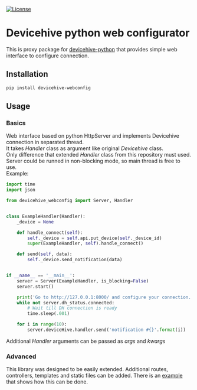 [![License](https://img.shields.io/badge/License-Apache%202.0-blue.svg)](LICENSE)

# Devicehive python web configurator
This is proxy package for [devicehive-python](https://github.com/devicehive/devicehive-python) that provides simple web interface to configure connection.

## Installation
```bash
pip install devicehive-webconfig
```

## Usage
### Basics
Web interface based on python HttpServer and implements Devicehive connection in separated thread.\
It takes _Handler_ class as argument like original _Devicehive_ class.\
Only difference that extended _Handler_ class from this repository must used.\
Server could be runned in non-blocking mode, so main thread is free to use.\
Example:

```python
import time
import json

from devicehive_webconfig import Server, Handler


class ExampleHandler(Handler):
    _device = None

    def handle_connect(self):
        self._device = self.api.put_device(self._device_id)
        super(ExampleHandler, self).handle_connect()

    def send(self, data):
        self._device.send_notification(data)


if __name__ == '__main__':
    server = Server(ExampleHandler, is_blocking=False)
    server.start()

    print('Go to http://127.0.0.1:8000/ and configure your connection.')
    while not server.dh_status.connected:
        # Wait till DH connection is ready
        time.sleep(.001)

    for i in range(10):
        server.deviceHive.handler.send('notification #{}'.format(i))

```
Additional _Handler_ arguments can be passed as _args_ and _kwargs_

### Advanced
This library was designed to be easily extended.
Additional routes, controllers, templates and static files can be added.
There is an [example](examples/extended_web) that shows how this can be done.
